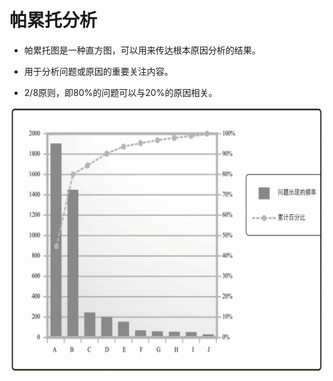 # 帕累托分析

* 帕累托图是一种直方图，可以用来传达根本原因分析的结果。

* 用于分析问题或原因的重要关注内容。
* 2/8原则，即80%的问题可以与20%的原因相关。

![image-20220612142857195](../../images/帕累托图.png)